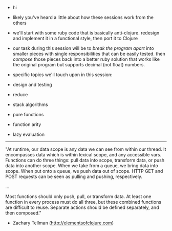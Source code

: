 
- hi

- likely you've heard a little about how these sessions work from the others

- we'll start with some ruby code that is basically anti-clojure. redesign and implement it in a functional style, then port it to Clojure

- our task during this session will be to *break the program apart* into smaller pieces with single responsibilities that can be easily tested. then *compose* those pieces back into a better ruby solution that works like the original program but supports decimal (not float) numbers.

- specific topics we'll touch upon in this session:

- design and testing
- reduce
- stack algorithms
- pure functions
- function arity
- lazy evaluation

----

"At runtime, our data scope is any data we can see from within our thread. It encompasses data which is within lexical scope, and any accessible vars. Functions can do three things: pull data into scope, transform data, or push data into another scope. When we take from a queue, we bring data into scope. When put onto a queue, we push data out of scope. HTTP GET and POST requests can be seen as pulling and pushing, respectively.

...

Most functions should only push, pull, or transform data. At least one function in every process must do all three, but these combined functions are difficult to reuse. Separate actions should be defined separately, and then composed."

- Zachary Tellman (http://elementsofclojure.com)
